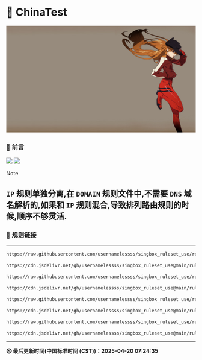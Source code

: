 
# 🧸 ChinaTest
![](https://raw.githubusercontent.com/usernamelessss/picture-bed/main/images/202504042256831.jpg)
### 📣 前言
![](https://shields.io/badge/-移除重复规则-ff69b4) ![](https://shields.io/badge/-IP&nbsp;规则单独存放不与&nbsp;DOMAIN&nbsp;等混合-green)
> [!NOTE]
**`IP` 规则单独分离,在 `DOMAIN` 规则文件中,不需要 `DNS` 域名解析的,如果和 `IP` 规则混合,导致排列路由规则的时候,顺序不够灵活.**
---

###  🔗 规则链接
---

```url
https://raw.githubusercontent.com/usernamelessss/singbox_ruleset_use/refs/heads/main/rule/ChinaTest/ChinaTest_IP.json
```

```url
https://cdn.jsdelivr.net/gh/usernamelessss/singbox_ruleset_use@main/rule/ChinaTest/ChinaTest_IP.json
```

```url
https://raw.githubusercontent.com/usernamelessss/singbox_ruleset_use/refs/heads/main/rule/ChinaTest/ChinaTest_IP.srs
```

```url
https://cdn.jsdelivr.net/gh/usernamelessss/singbox_ruleset_use@main/rule/ChinaTest/ChinaTest_IP.srs
```

```url
https://raw.githubusercontent.com/usernamelessss/singbox_ruleset_use/refs/heads/main/rule/ChinaTest/ChinaTest_No_IP.json
```

```url
https://cdn.jsdelivr.net/gh/usernamelessss/singbox_ruleset_use@main/rule/ChinaTest/ChinaTest_No_IP.json
```

```url
https://raw.githubusercontent.com/usernamelessss/singbox_ruleset_use/refs/heads/main/rule/ChinaTest/ChinaTest_No_IP.srs
```

```url
https://cdn.jsdelivr.net/gh/usernamelessss/singbox_ruleset_use@main/rule/ChinaTest/ChinaTest_No_IP.srs
```

---
**⏲️ 最后更新时间(中国标准时间 (CST))：2025-04-20 07:24:35**